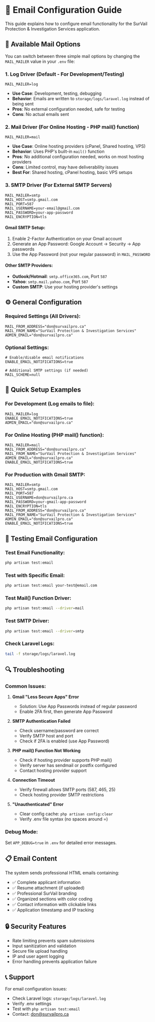 # 📧 Email Configuration Guide

This guide explains how to configure email functionality for the SurVail Protection & Investigation Services application.

## 🔧 Available Mail Options

You can switch between three simple mail options by changing the `MAIL_MAILER` value in your `.env` file:

### 1. **Log Driver** (Default - For Development/Testing)
```env
MAIL_MAILER=log
```
- **Use Case**: Development, testing, debugging
- **Behavior**: Emails are written to `storage/logs/laravel.log` instead of being sent
- **Pros**: No external configuration needed, safe for testing
- **Cons**: No actual emails sent

### 2. **Mail Driver** (For Online Hosting - PHP mail() function)
```env
MAIL_MAILER=mail
```
- **Use Case**: Online hosting providers (cPanel, Shared hosting, VPS)
- **Behavior**: Uses PHP's built-in `mail()` function
- **Pros**: No additional configuration needed, works on most hosting providers
- **Cons**: Limited control, may have deliverability issues
- **Best For**: Shared hosting, cPanel hosting, basic VPS setups

### 3. **SMTP Driver** (For External SMTP Servers)
```env
MAIL_MAILER=smtp
MAIL_HOST=smtp.gmail.com
MAIL_PORT=587
MAIL_USERNAME=your-email@gmail.com
MAIL_PASSWORD=your-app-password
MAIL_ENCRYPTION=tls
```

#### Gmail SMTP Setup:
1. Enable 2-Factor Authentication on your Gmail account
2. Generate an App Password: Google Account → Security → App passwords
3. Use the App Password (not your regular password) in `MAIL_PASSWORD`

#### Other SMTP Providers:
- **Outlook/Hotmail**: `smtp.office365.com`, Port `587`
- **Yahoo**: `smtp.mail.yahoo.com`, Port `587`
- **Custom SMTP**: Use your hosting provider's settings

## ⚙️ General Configuration

### Required Settings (All Drivers):
```env
MAIL_FROM_ADDRESS="don@survailpro.ca"
MAIL_FROM_NAME="SurVail Protection & Investigation Services"
ADMIN_EMAIL="don@survailpro.ca"
```

### Optional Settings:
```env
# Enable/disable email notifications
ENABLE_EMAIL_NOTIFICATIONS=true

# Additional SMTP settings (if needed)
MAIL_SCHEME=null
```

## 🚀 Quick Setup Examples

### For Development (Log emails to file):
```env
MAIL_MAILER=log
ENABLE_EMAIL_NOTIFICATIONS=true
ADMIN_EMAIL="don@survailpro.ca"
```

### For Online Hosting (PHP mail() function):
```env
MAIL_MAILER=mail
MAIL_FROM_ADDRESS="don@survailpro.ca"
MAIL_FROM_NAME="SurVail Protection & Investigation Services"
ADMIN_EMAIL="don@survailpro.ca"
ENABLE_EMAIL_NOTIFICATIONS=true
```

### For Production with Gmail SMTP:
```env
MAIL_MAILER=smtp
MAIL_HOST=smtp.gmail.com
MAIL_PORT=587
MAIL_USERNAME=don@survailpro.ca
MAIL_PASSWORD=your-gmail-app-password
MAIL_ENCRYPTION=tls
MAIL_FROM_ADDRESS="don@survailpro.ca"
MAIL_FROM_NAME="SurVail Protection & Investigation Services"
ADMIN_EMAIL="don@survailpro.ca"
ENABLE_EMAIL_NOTIFICATIONS=true
```

## 🧪 Testing Email Configuration

### Test Email Functionality:
```bash
php artisan test:email
```

### Test with Specific Email:
```bash
php artisan test:email your-test@email.com
```

### Test Mail() Function Driver:
```bash
php artisan test:email --driver=mail
```

### Test SMTP Driver:
```bash
php artisan test:email --driver=smtp
```

### Check Laravel Logs:
```bash
tail -f storage/logs/laravel.log
```

## 🔍 Troubleshooting

### Common Issues:

1. **Gmail "Less Secure Apps" Error**
   - Solution: Use App Passwords instead of regular password
   - Enable 2FA first, then generate App Password

2. **SMTP Authentication Failed**
   - Check username/password are correct
   - Verify SMTP host and port
   - Check if 2FA is enabled (use App Password)

3. **PHP mail() Function Not Working**
   - Check if hosting provider supports PHP mail()
   - Verify server has sendmail or postfix configured
   - Contact hosting provider support

4. **Connection Timeout**
   - Verify firewall allows SMTP ports (587, 465, 25)
   - Check hosting provider SMTP restrictions

5. **"Unauthenticated" Error**
   - Clear config cache: `php artisan config:clear`
   - Verify .env file syntax (no spaces around =)

### Debug Mode:
Set `APP_DEBUG=true` in `.env` for detailed error messages.

## 📋 Email Content

The system sends professional HTML emails containing:

- ✅ Complete applicant information
- ✅ Resume attachment (if uploaded)
- ✅ Professional SurVail branding
- ✅ Organized sections with color coding
- ✅ Contact information with clickable links
- ✅ Application timestamp and IP tracking

## 🔒 Security Features

- Rate limiting prevents spam submissions
- Input sanitization and validation
- Secure file upload handling
- IP and user agent logging
- Error handling prevents application failure

## 📞 Support

For email configuration issues:
- Check Laravel logs: `storage/logs/laravel.log`
- Verify .env settings
- Test with `php artisan test:email`
- Contact: don@survailpro.ca